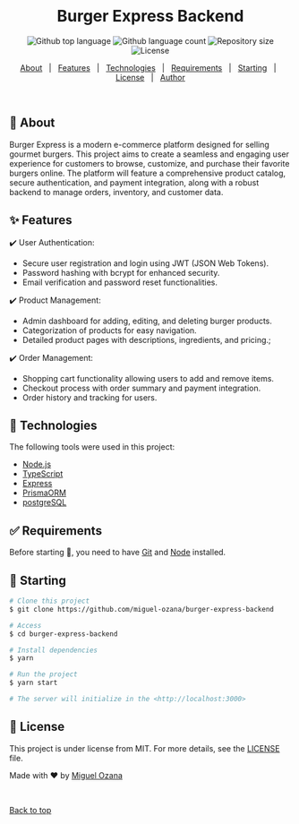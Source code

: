 <div align="center" id="top"> 
  &#xa0;

  <!-- <a href="https://burgerexpressbackend.netlify.app">Demo</a> -->
</div>

<h1 align="center">Burger Express Backend</h1>

<p align="center">
  <img alt="Github top language" src="https://img.shields.io/github/languages/top/miguel-ozana/burger-express-backend?color=56BEB8">

  <img alt="Github language count" src="https://img.shields.io/github/languages/count/miguel-ozana/burger-express-backend?color=56BEB8">

  <img alt="Repository size" src="https://img.shields.io/github/repo-size/miguel-ozana/burger-express-backend?color=56BEB8">

  <img alt="License" src="https://img.shields.io/github/license/miguel-ozana/burger-express-backend?color=56BEB8">

  <!-- <img alt="Github issues" src="https://img.shields.io/github/issues/{{YOUR_GITHUB_USERNAME}}/burger-express-backend?color=56BEB8" /> -->

  <!-- <img alt="Github forks" src="https://img.shields.io/github/forks/{{YOUR_GITHUB_USERNAME}}/burger-express-backend?color=56BEB8" /> -->

  <!-- <img alt="Github stars" src="https://img.shields.io/github/stars/{{YOUR_GITHUB_USERNAME}}/burger-express-backend?color=56BEB8" /> -->
</p>

<!-- Status -->

<!-- <h4 align="center"> 
	🚧  Burger Express Backend 🚀 Under construction...  🚧
</h4> 

<hr> -->

<p align="center">
  <a href="#dart-about">About</a> &#xa0; | &#xa0; 
  <a href="#sparkles-features">Features</a> &#xa0; | &#xa0;
  <a href="#rocket-technologies">Technologies</a> &#xa0; | &#xa0;
  <a href="#white_check_mark-requirements">Requirements</a> &#xa0; | &#xa0;
  <a href="#checkered_flag-starting">Starting</a> &#xa0; | &#xa0;
  <a href="#memo-license">License</a> &#xa0; | &#xa0;
  <a href="https://github.com/{{YOUR_GITHUB_USERNAME}}" target="_blank">Author</a>
</p>

<br>

## :dart: About ##

Burger Express is a modern e-commerce platform designed for selling gourmet burgers. This project aims to create a seamless and engaging user experience for customers to browse, customize, and purchase their favorite burgers online. The platform will feature a comprehensive product catalog, secure authentication, and payment integration, along with a robust backend to manage orders, inventory, and customer data.

## :sparkles: Features ##

:heavy_check_mark: User Authentication:
  - Secure user registration and login using JWT (JSON Web Tokens).
  - Password hashing with bcrypt for enhanced security.
  - Email verification and password reset functionalities.
  

:heavy_check_mark: Product Management:
  - Admin dashboard for adding, editing, and deleting burger products.
  - Categorization of products for easy navigation.
  - Detailed product pages with descriptions, ingredients, and pricing.;
  

:heavy_check_mark: Order Management:
  - Shopping cart functionality allowing users to add and remove items.
  - Checkout process with order summary and payment integration.
  - Order history and tracking for users.

## :rocket: Technologies ##

The following tools were used in this project:

- [Node.js](https://nodejs.org/en/)
- [TypeScript](https://www.typescriptlang.org/)
- [Express](https://expressjs.com/pt-br/)
- [PrismaORM](https://www.prisma.io/data-platform/accelerate)
- [postgreSQL](https://www.postgresql.org/)

## :white_check_mark: Requirements ##

Before starting :checkered_flag:, you need to have [Git](https://git-scm.com) and [Node](https://nodejs.org/en/) installed.

## :checkered_flag: Starting ##

```bash
# Clone this project
$ git clone https://github.com/miguel-ozana/burger-express-backend

# Access
$ cd burger-express-backend

# Install dependencies
$ yarn

# Run the project
$ yarn start

# The server will initialize in the <http://localhost:3000>
```

## :memo: License ##

This project is under license from MIT. For more details, see the [LICENSE](LICENSE.md) file.


Made with :heart: by <a href="https://github.com/miguel-ozana/" target="_blank">Miguel Ozana</a>

&#xa0;

<a href="#top">Back to top</a>
